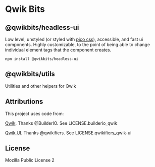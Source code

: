 # Qwik Bits

## @qwikbits/headless-ui
Low level, unstyled (or styled with <a target="_blank" href="https://picocss.com">pico css</a>), accessible, and fast ui components. Highly customizable, to the point of being able to change individual element tags that the component creates.

`npm install @qwikbits/headless-ui`

## @qwikbits/utils
Utilities and other helpers for Qwik 
## Attributions


This project uses code from:

<a href="https://github.com/BuilderIO/qwik">Qwik</a>. Thanks @BuilderIO.
See LICENSE.builderio_qwik

<a href="https://github.com/qwikifiers/qwik-ui">Qwik UI</a>. Thanks @qwikifiers.
See LICENSE.qwikifiers_qwik-ui


## License

Mozilla Public License 2
